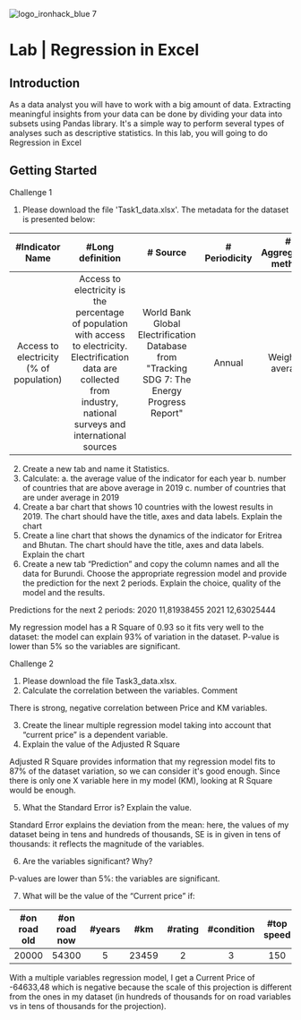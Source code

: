 ![logo_ironhack_blue 7](https://user-images.githubusercontent.com/23629340/40541063-a07a0a8a-601a-11e8-91b5-2f13e4e6b441.png)

# Lab | Regression in Excel

## Introduction
As a data analyst you will have to work with a big amount of data. Extracting meaningful insights from your data can be done by dividing your data into subsets using Pandas library. It's a simple way to perform several types of analyses such as descriptive statistics.
In this lab, you will going to do Regression in Excel 

## Getting Started

Challenge 1
1.	Please download the file 'Task1_data.xlsx'. The metadata for the dataset is presented below:

| #Indicator Name | #Long definition | # Source | # Periodicity | # Aggregation method
| :-------------: | :--------------: |:-------: |:------------: |:-----------------: |
|Access to electricity (% of population)|	Access to electricity is the percentage of population with access to electricity. Electrification data are collected from industry, national surveys and international sources| World Bank Global Electrification Database from "Tracking SDG 7: The Energy Progress Report"| 	Annual |	Weighted average|

2.	Create a new tab and name it Statistics.
3.	Calculate: 
a.	the average value of the indicator for each year
b.	number of countries that are above average in 2019
c.	number of countries that are under average in 2019
4.	Create a bar chart that shows 10 countries with the lowest results in 2019. The chart should have the title, axes and data labels. Explain the chart 
5.	Create a line chart that shows the dynamics of the indicator for Eritrea and Bhutan. The chart should have the title, axes and data labels. Explain the chart
6.	Create a new tab “Prediction” and copy the column names and all the data for Burundi. Choose the appropriate regression model and provide the prediction for the next 2 periods. Explain the choice, quality of the model and the results.

Predictions for the next 2 periods:
2020		11,81938455
2021		12,63025444

My regression model has a R Square of 0.93 so it fits very well to the dataset: the model can explain 93% of variation in the dataset. 
P-value is lower than 5% so the variables are significant. 


Challenge 2
1.	Please download the file Task3_data.xlsx.
2.	Calculate the correlation between the variables. Comment

There is strong, negative correlation between Price and KM variables.

3.	Create the linear multiple regression model taking into account that “current price” is a dependent variable.
4.	Explain the value of the Adjusted R Square

Adjusted R Square provides information that my regression model fits to 87% of the dataset variation, so we can consider it's good enough. Since there is only one X variable here in my model (KM), looking at R Square would be enough.

5.	What the Standard Error is? Explain the value.

Standard Error explains the deviation from the mean: here, the values of my dataset being in tens and hundreds of thousands, SE is in given in tens of thousands: it reflects the magnitude of the variables. 

6.	Are the variables significant? Why?

P-values are lower than 5%: the variables are significant.

7.	What will be the value of the “Current price” if:

| #on road old	| #on road now | #years	| #km	| #rating	| #condition	| #top speed
|:-------------:|:------------:|:------:|:---:|:-------:|:-----------:|:---------:|
| 20000	| 54300	| 5	|  23459 |	2 |	3 |	150

With a multiple variables regression model, I get a Current Price of -64633,48 which is negative because the scale of this projection is different from the ones in my dataset (in hundreds of thousands for on road variables vs in tens of thousands for the projection).